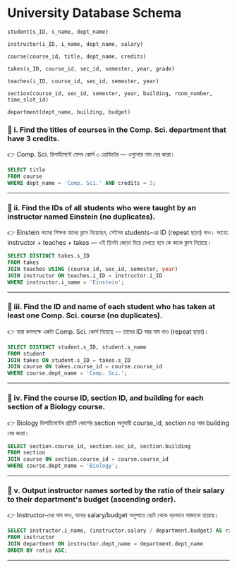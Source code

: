 
# University Database Schema 

```
student(s_ID, s_name, dept_name)

instructor(i_ID, i_name, dept_name, salary)

course(course_id, title, dept_name, credits)

takes(s_ID, course_id, sec_id, semester, year, grade)

teaches(i_ID, course_id, sec_id, semester, year)

section(course_id, sec_id, semester, year, building, room_number, time_slot_id)

department(dept_name, building, budget)
```

### 🔹 i. **Find the titles of courses in the Comp. Sci. department that have 3 credits.**  
👉 Comp. Sci. ডিপার্টমেন্টে যেসব কোর্স ৩ ক্রেডিটের — ওগুলোর নাম বের করো।

```sql
SELECT title
FROM course
WHERE dept_name = 'Comp. Sci.' AND credits = 3;
```

---

### 🔹 ii. **Find the IDs of all students who were taught by an instructor named Einstein (no duplicates).**  
👉 Einstein নামের শিক্ষক যাদের ক্লাস নিয়েছেন, সেইসব students-এর ID (repeat ছাড়া) দাও।
ভাবো: instructor + teaches + takes — এই তিনটা জোড়া দিয়ে দেখতে হবে কে কাকে ক্লাস নিয়েছে।
```sql
SELECT DISTINCT takes.s_ID
FROM takes
JOIN teaches USING (course_id, sec_id, semester, year)
JOIN instructor ON teaches.i_ID = instructor.i_ID
WHERE instructor.i_name = 'Einstein';
```

---

### 🔹 iii. **Find the ID and name of each student who has taken at least one Comp. Sci. course (no duplicates).**  
👉 যারা কমপক্ষে একটা Comp. Sci. কোর্স নিয়েছে — তাদের ID আর নাম দাও (repeat ছাড়া)।

```sql
SELECT DISTINCT student.s_ID, student.s_name
FROM student
JOIN takes ON student.s_ID = takes.s_ID
JOIN course ON takes.course_id = course.course_id
WHERE course.dept_name = 'Comp. Sci.';
```

---

### 🔹 iv. **Find the course ID, section ID, and building for each section of a Biology course.**  
👉 Biology ডিপার্টমেন্টের প্রতিটি কোর্সের section অনুযায়ী course_id, section no আর building বের করো।

```sql
SELECT section.course_id, section.sec_id, section.building
FROM section
JOIN course ON section.course_id = course.course_id
WHERE course.dept_name = 'Biology';
```

---

### 🔹 v. **Output instructor names sorted by the ratio of their salary to their department's budget (ascending order).**  
👉 Instructor-দের নাম দাও, যাদের salary/budget অনুপাতে ছোট থেকে বড়ভাবে সাজানো হয়েছে।

```sql
SELECT instructor.i_name, (instructor.salary / department.budget) AS ratio
FROM instructor
JOIN department ON instructor.dept_name = department.dept_name
ORDER BY ratio ASC;
```

---
